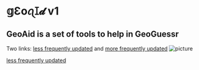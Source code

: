 # **𝕘Ɛoꪖꀤ𝓭 v1**

## GeoAid is a set of tools to help in GeoGuessr
Two links: [less frequently updated](https://geoaid.netlify.app) and [more frequently updated](https://geoaid.lovable.app)
![picture](https://cdn.discordapp.com/attachments/1311493492085755995/1329248044822298655/Screenshot_2025-01-15_at_7.37.11_PM.png?ex=6789a636&is=678854b6&hm=697b66b7e541b637a69af25e1ad275109bd28513ed410b75ef55e619e24983a1&)

[less frequently updated](https://www.digitalcombatsimulator.com/en/downloads/world/)

